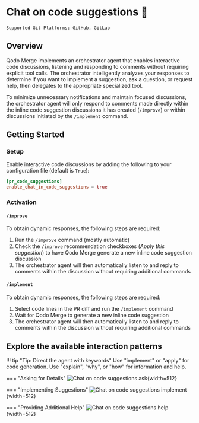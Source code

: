 # Chat on code suggestions 💎

`Supported Git Platforms: GitHub, GitLab`

## Overview

Qodo Merge implements an orchestrator agent that enables interactive code discussions, listening and responding to comments without requiring explicit tool calls.
The orchestrator intelligently analyzes your responses to determine if you want to implement a suggestion, ask a question, or request help, then delegates to the appropriate specialized tool.

To minimize unnecessary notifications and maintain focused discussions, the orchestrator agent will only respond to comments made directly within the inline code suggestion discussions it has created (`/improve`) or within discussions initiated by the `/implement` command.

##  Getting Started

### Setup

Enable interactive code discussions by adding the following to your configuration file (default is `True`):

```toml
[pr_code_suggestions]
enable_chat_in_code_suggestions = true
```


### Activation

#### `/improve`

To obtain dynamic responses, the following steps are required:

1. Run the `/improve` command (mostly automatic)
2. Check the `/improve` recommendation checkboxes (_Apply this suggestion_) to have Qodo Merge generate a new inline code suggestion discussion
3. The orchestrator agent will then automatically listen to and reply to comments within the discussion without requiring additional commands

#### `/implement`

To obtain dynamic responses, the following steps are required:

1. Select code lines in the PR diff and run the `/implement` command
2. Wait for Qodo Merge to generate a new inline code suggestion
3. The orchestrator agent will then automatically listen to and reply to comments within the discussion without requiring additional commands


## Explore the available interaction patterns

!!! tip "Tip: Direct the agent with keywords"
    Use "implement" or "apply" for code generation. Use "explain", "why", or "how" for information and help.

=== "Asking for Details"
    ![Chat on code suggestions ask](https://codium.ai/images/pr_agent/improve_chat_on_code_suggestions_ask.png){width=512}

=== "Implementing Suggestions"
    ![Chat on code suggestions implement](https://codium.ai/images/pr_agent/improve_chat_on_code_suggestions_implement.png){width=512}

=== "Providing Additional Help"
    ![Chat on code suggestions help](https://codium.ai/images/pr_agent/improve_chat_on_code_suggestions_help.png){width=512}
